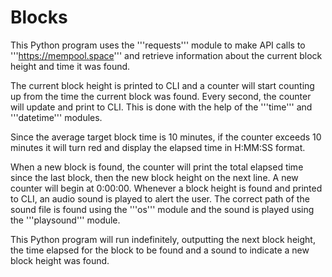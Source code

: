 # Blocks

This Python program uses the '''requests''' module to make API calls to '''https://mempool.space''' and retrieve information about the current block height and time it was found.

The current block height is printed to CLI and a counter will start counting up from the time the current block was found. Every second, the counter will update and print to CLI. This is done with the help of the '''time''' and '''datetime''' modules.

Since the average target block time is 10 minutes, if the counter exceeds 10 minutes it will turn red and display the elapsed time in H:MM:SS format.

When a new block is found, the counter will print the total elapsed time since the last block, then the new block height on the next line. A new counter will begin at 0:00:00. Whenever a block height is found and printed to CLI, an audio sound is played to alert the user. The correct path of the sound file is found using the '''os''' module and the sound is played using the '''playsound''' module.

This Python program will run indefinitely, outputting the next block height, the time elapsed for the block to be found and a sound to indicate a new block height was found.
